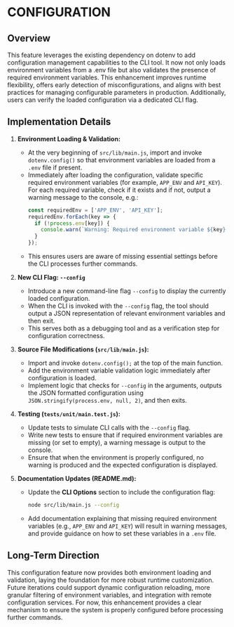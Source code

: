 # CONFIGURATION

## Overview
This feature leverages the existing dependency on dotenv to add configuration management capabilities to the CLI tool. It now not only loads environment variables from a .env file but also validates the presence of required environment variables. This enhancement improves runtime flexibility, offers early detection of misconfigurations, and aligns with best practices for managing configurable parameters in production. Additionally, users can verify the loaded configuration via a dedicated CLI flag.

## Implementation Details
1. **Environment Loading & Validation:**
   - At the very beginning of `src/lib/main.js`, import and invoke `dotenv.config()` so that environment variables are loaded from a `.env` file if present.
   - Immediately after loading the configuration, validate specific required environment variables (for example, `APP_ENV` and `API_KEY`). For each required variable, check if it exists and if not, output a warning message to the console, e.g.:
     ```js
     const requiredEnv = ['APP_ENV', 'API_KEY'];
     requiredEnv.forEach(key => {
       if (!process.env[key]) {
         console.warn(`Warning: Required environment variable ${key} is not set.`);
       }
     });
     ```
   - This ensures users are aware of missing essential settings before the CLI processes further commands.

2. **New CLI Flag: `--config`**
   - Introduce a new command-line flag `--config` to display the currently loaded configuration.
   - When the CLI is invoked with the `--config` flag, the tool should output a JSON representation of relevant environment variables and then exit.
   - This serves both as a debugging tool and as a verification step for configuration correctness.

3. **Source File Modifications (`src/lib/main.js`):**
   - Import and invoke `dotenv.config();` at the top of the main function.
   - Add the environment variable validation logic immediately after configuration is loaded.
   - Implement logic that checks for `--config` in the arguments, outputs the JSON formatted configuration using `JSON.stringify(process.env, null, 2)`, and then exits.

4. **Testing (`tests/unit/main.test.js`):**
   - Update tests to simulate CLI calls with the `--config` flag.
   - Write new tests to ensure that if required environment variables are missing (or set to empty), a warning message is output to the console.
   - Ensure that when the environment is properly configured, no warning is produced and the expected configuration is displayed.

5. **Documentation Updates (README.md):**
   - Update the **CLI Options** section to include the configuration flag:
     ```bash
     node src/lib/main.js --config
     ```
   - Add documentation explaining that missing required environment variables (e.g., `APP_ENV` and `API_KEY`) will result in warning messages, and provide guidance on how to set these variables in a `.env` file.

## Long-Term Direction
This configuration feature now provides both environment loading and validation, laying the foundation for more robust runtime customization. Future iterations could support dynamic configuration reloading, more granular filtering of environment variables, and integration with remote configuration services. For now, this enhancement provides a clear mechanism to ensure the system is properly configured before processing further commands.